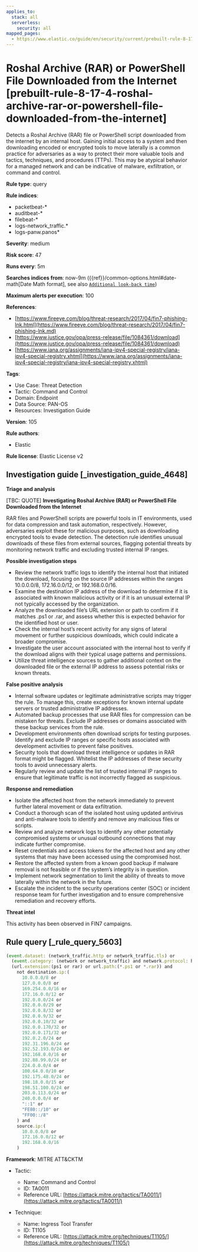 ```yaml
---
applies_to:
  stack: all
  serverless:
    security: all
mapped_pages:
  - https://www.elastic.co/guide/en/security/current/prebuilt-rule-8-17-4-roshal-archive-rar-or-powershell-file-downloaded-from-the-internet.html
---
```


# Roshal Archive (RAR) or PowerShell File Downloaded from the Internet [prebuilt-rule-8-17-4-roshal-archive-rar-or-powershell-file-downloaded-from-the-internet]

Detects a Roshal Archive (RAR) file or PowerShell script downloaded from the internet by an internal host. Gaining initial access to a system and then downloading encoded or encrypted tools to move laterally is a common practice for adversaries as a way to protect their more valuable tools and tactics, techniques, and procedures (TTPs). This may be atypical behavior for a managed network and can be indicative of malware, exfiltration, or command and control.

**Rule type**: query

**Rule indices**:

* packetbeat-*
* auditbeat-*
* filebeat-*
* logs-network_traffic.*
* logs-panw.panos*

**Severity**: medium

**Risk score**: 47

**Runs every**: 5m

**Searches indices from**: now-9m ({{ref}}/common-options.html#date-math[Date Math format], see also [`Additional look-back time`](docs-content://solutions/security/detect-and-alert/create-detection-rule.md#rule-schedule))

**Maximum alerts per execution**: 100

**References**:

* [https://www.fireeye.com/blog/threat-research/2017/04/fin7-phishing-lnk.html](https://www.fireeye.com/blog/threat-research/2017/04/fin7-phishing-lnk.md)
* [https://www.justice.gov/opa/press-release/file/1084361/download](https://www.justice.gov/opa/press-release/file/1084361/download)
* [https://www.iana.org/assignments/iana-ipv4-special-registry/iana-ipv4-special-registry.xhtml](https://www.iana.org/assignments/iana-ipv4-special-registry/iana-ipv4-special-registry.xhtml)

**Tags**:

* Use Case: Threat Detection
* Tactic: Command and Control
* Domain: Endpoint
* Data Source: PAN-OS
* Resources: Investigation Guide

**Version**: 105

**Rule authors**:

* Elastic

**Rule license**: Elastic License v2

## Investigation guide [_investigation_guide_4648]

**Triage and analysis**

[TBC: QUOTE]
**Investigating Roshal Archive (RAR) or PowerShell File Downloaded from the Internet**

RAR files and PowerShell scripts are powerful tools in IT environments, used for data compression and task automation, respectively. However, adversaries exploit these for malicious purposes, such as downloading encrypted tools to evade detection. The detection rule identifies unusual downloads of these files from external sources, flagging potential threats by monitoring network traffic and excluding trusted internal IP ranges.

**Possible investigation steps**

* Review the network traffic logs to identify the internal host that initiated the download, focusing on the source IP addresses within the ranges 10.0.0.0/8, 172.16.0.0/12, or 192.168.0.0/16.
* Examine the destination IP address of the download to determine if it is associated with known malicious activity or if it is an unusual external IP not typically accessed by the organization.
* Analyze the downloaded file’s URL extension or path to confirm if it matches .ps1 or .rar, and assess whether this is expected behavior for the identified host or user.
* Check the internal host’s recent activity for any signs of lateral movement or further suspicious downloads, which could indicate a broader compromise.
* Investigate the user account associated with the internal host to verify if the download aligns with their typical usage patterns and permissions.
* Utilize threat intelligence sources to gather additional context on the downloaded file or the external IP address to assess potential risks or known threats.

**False positive analysis**

* Internal software updates or legitimate administrative scripts may trigger the rule. To manage this, create exceptions for known internal update servers or trusted administrative IP addresses.
* Automated backup processes that use RAR files for compression can be mistaken for threats. Exclude IP addresses or domains associated with these backup services from the rule.
* Development environments often download scripts for testing purposes. Identify and exclude IP ranges or specific hosts associated with development activities to prevent false positives.
* Security tools that download threat intelligence or updates in RAR format might be flagged. Whitelist the IP addresses of these security tools to avoid unnecessary alerts.
* Regularly review and update the list of trusted internal IP ranges to ensure that legitimate traffic is not incorrectly flagged as suspicious.

**Response and remediation**

* Isolate the affected host from the network immediately to prevent further lateral movement or data exfiltration.
* Conduct a thorough scan of the isolated host using updated antivirus and anti-malware tools to identify and remove any malicious files or scripts.
* Review and analyze network logs to identify any other potentially compromised systems or unusual outbound connections that may indicate further compromise.
* Reset credentials and access tokens for the affected host and any other systems that may have been accessed using the compromised host.
* Restore the affected system from a known good backup if malware removal is not feasible or if the system’s integrity is in question.
* Implement network segmentation to limit the ability of threats to move laterally within the network in the future.
* Escalate the incident to the security operations center (SOC) or incident response team for further investigation and to ensure comprehensive remediation and recovery efforts.

**Threat intel**

This activity has been observed in FIN7 campaigns.


## Rule query [_rule_query_5603]

```js
(event.dataset: (network_traffic.http or network_traffic.tls) or
  (event.category: (network or network_traffic) and network.protocol: http)) and
  (url.extension:(ps1 or rar) or url.path:(*.ps1 or *.rar)) and
    not destination.ip:(
      10.0.0.0/8 or
      127.0.0.0/8 or
      169.254.0.0/16 or
      172.16.0.0/12 or
      192.0.0.0/24 or
      192.0.0.0/29 or
      192.0.0.8/32 or
      192.0.0.9/32 or
      192.0.0.10/32 or
      192.0.0.170/32 or
      192.0.0.171/32 or
      192.0.2.0/24 or
      192.31.196.0/24 or
      192.52.193.0/24 or
      192.168.0.0/16 or
      192.88.99.0/24 or
      224.0.0.0/4 or
      100.64.0.0/10 or
      192.175.48.0/24 or
      198.18.0.0/15 or
      198.51.100.0/24 or
      203.0.113.0/24 or
      240.0.0.0/4 or
      "::1" or
      "FE80::/10" or
      "FF00::/8"
    ) and
    source.ip:(
      10.0.0.0/8 or
      172.16.0.0/12 or
      192.168.0.0/16
    )
```

**Framework**: MITRE ATT&CKTM

* Tactic:

    * Name: Command and Control
    * ID: TA0011
    * Reference URL: [https://attack.mitre.org/tactics/TA0011/](https://attack.mitre.org/tactics/TA0011/)

* Technique:

    * Name: Ingress Tool Transfer
    * ID: T1105
    * Reference URL: [https://attack.mitre.org/techniques/T1105/](https://attack.mitre.org/techniques/T1105/)



